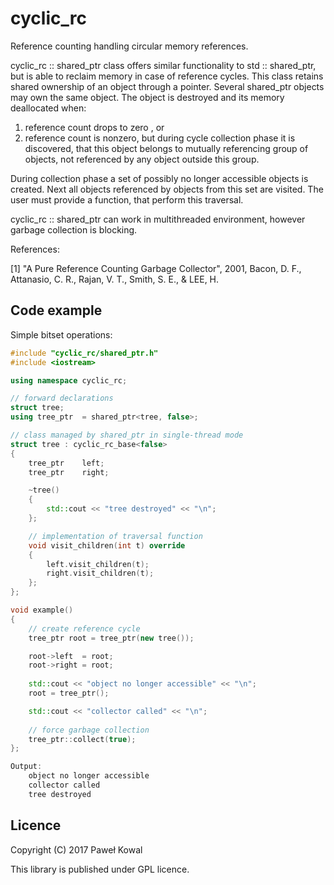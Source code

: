 ﻿# cyclic_rc

Reference counting handling circular memory references.

cyclic_rc :: shared_ptr class offers similar functionality to std :: shared_ptr,
but is able to reclaim memory in case of reference cycles. This class retains 
shared ownership of an object through a pointer. Several shared_ptr objects may 
own the same object. The object is destroyed and its memory deallocated when:
 1. reference count drops to zero , or
 2. reference count is nonzero, but during cycle collection phase it is 
     discovered, that this object belongs to mutually referencing group of 
     objects, not referenced by any object outside this group.

During collection phase a set of possibly no longer accessible objects is 
created. Next all objects referenced by objects from this set are visited. The 
user must provide a function, that perform this traversal.

cyclic_rc :: shared_ptr can work in multithreaded environment, however garbage
collection is blocking.

References:

 [1] "A Pure Reference Counting Garbage Collector", 2001,
    Bacon, D. F., Attanasio, C. R., Rajan, V. T., Smith, S. E., & LEE, H.

## Code example

Simple bitset operations:
```cpp
#include "cyclic_rc/shared_ptr.h"
#include <iostream>

using namespace cyclic_rc;

// forward declarations
struct tree;
using tree_ptr  = shared_ptr<tree, false>;

// class managed by shared_ptr in single-thread mode
struct tree : cyclic_rc_base<false>
{
    tree_ptr    left;
    tree_ptr    right;

    ~tree()
    {
        std::cout << "tree destroyed" << "\n";
    };

    // implementation of traversal function
    void visit_children(int t) override
    {
        left.visit_children(t);
        right.visit_children(t);
    };
};

void example()
{
    // create reference cycle
    tree_ptr root = tree_ptr(new tree());

    root->left  = root;
    root->right = root;
    
    std::cout << "object no longer accessible" << "\n";
    root = tree_ptr();

    std::cout << "collector called" << "\n";
    
    // force garbage collection
    tree_ptr::collect(true);
};

Output:
    object no longer accessible
    collector called
    tree destroyed
```            

## Licence

Copyright (C) 2017  Paweł Kowal

This library is published under GPL licence.